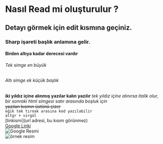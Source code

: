 # Nasıl Read mi oluşturulur ?
## Detayı görmek için edit kısmına geçiniz.
### Sharp işareti başlık anlamına gelir.
#### Birden altıya kadar derecesi vardır 
###### Tek simge en büyük
###### Altı simge ek küçük başlık
**iki yıldız içine alınmış yazılar kalın yazılır**
*tek yıldız içine alınırsa italik olur, bir sonraki html simgesi satır arasında boşluk için*<br/>
~~yazılan kısmın üstünü çizer~~<br/>
`eğik tek tırnak arasına kod yazılabilir`<br/>
`altgr + virgül `<br/>
[linkismi](url adresi, bu kısım görünmez)<br/>
[Google Linki](https://www.google.com.tr/)<br/>
![Google Resmi](https://tr.wikipedia.org/wiki/Google#/media/Dosya:Google_2015_logo.svg)<br/>
![örnek resim](https://tr.wikipedia.org/wiki/Anasayfa#/media/Dosya:Junior-Jaguar-Belize-Zoo.jpg)<br/>


